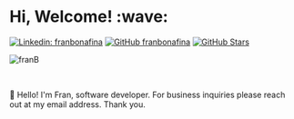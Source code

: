 <h1> Hi, Welcome! :wave:</h1>

[![Linkedin: franbonafina](https://img.shields.io/badge/-franbonafina?style=flat-square&logo=Linkedin&logoColor=white&link=https://www.linkedin.com/in/randald-vb/)](https://www.linkedin.com/in/fbonafina/)
[![GitHub franbonafina](https://img.shields.io/github/followers/franbonafina?label=follow&style=social)](https://github.com/franbonafina)
[![GitHub Stars](https://img.shields.io/github/stars/franbonafina?style=social)](https://github.com/franbonafina)
<p align="left"> <img src="https://komarev.com/ghpvc/?username=franbonafina" alt="franB" /></p>
<br/>


👋 Hello! I'm Fran, software developer. For business inquiries please reach out at my email address. Thank you.

